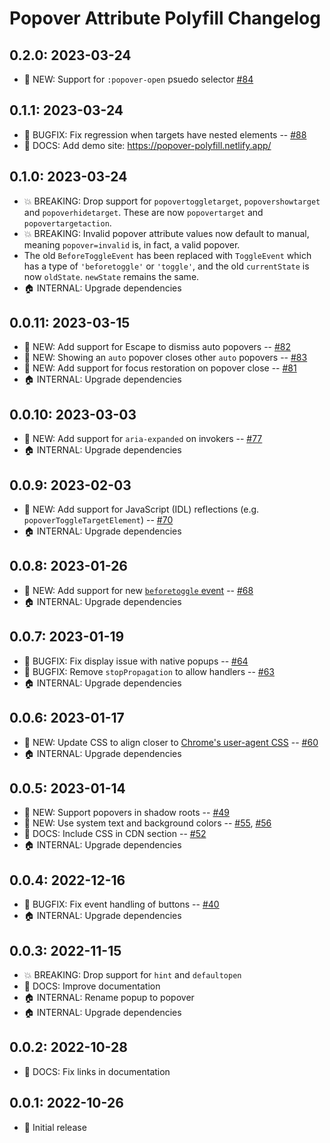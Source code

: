 # Popover Attribute Polyfill Changelog

## 0.2.0: 2023-03-24

- 🚀 NEW: Support for `:popover-open` psuedo selector
  [#84](https://github.com/oddbird/popover-polyfill/pull/84)

## 0.1.1: 2023-03-24

- 🐛 BUGFIX: Fix regression when targets have nested elements --
  [#88](https://github.com/oddbird/popover-polyfill/pull/88)
- 📝 DOCS: Add demo site: https://popover-polyfill.netlify.app/

## 0.1.0: 2023-03-24

- 💥 BREAKING: Drop support for `popovertoggletarget`, `popovershowtarget` and
  `popoverhidetarget`. These are now `popovertarget` and `popovertargetaction`.
- 💥 BREAKING: Invalid popover attribute values now default to manual, meaning
  `popover=invalid` is, in fact, a valid popover.
- The old `BeforeToggleEvent` has been replaced with `ToggleEvent` which has a
  type of `'beforetoggle'` or `'toggle'`, and the old `currentState` is now
  `oldState`. `newState` remains the same.
- 🏠 INTERNAL: Upgrade dependencies

## 0.0.11: 2023-03-15

- 🚀 NEW: Add support for Escape to dismiss auto popovers --
  [#82](https://github.com/oddbird/popover-polyfill/pull/82)
- 🚀 NEW: Showing an `auto` popover closes other `auto` popovers --
  [#83](https://github.com/oddbird/popover-polyfill/pull/83)
- 🚀 NEW: Add support for focus restoration on popover close --
  [#81](https://github.com/oddbird/popover-polyfill/pull/81)
- 🏠 INTERNAL: Upgrade dependencies

## 0.0.10: 2023-03-03

- 🚀 NEW: Add support for `aria-expanded` on invokers --
  [#77](https://github.com/oddbird/popover-polyfill/pull/77)
- 🏠 INTERNAL: Upgrade dependencies

## 0.0.9: 2023-02-03

- 🚀 NEW: Add support for JavaScript (IDL) reflections (e.g.
  `popoverToggleTargetElement`) --
  [#70](https://github.com/oddbird/popover-polyfill/pull/70)
- 🏠 INTERNAL: Upgrade dependencies

## 0.0.8: 2023-01-26

- 🚀 NEW: Add support for new [`beforetoggle` event](https://whatpr.org/html/8221/popover.html#show-popover) --
  [#68](https://github.com/oddbird/popover-polyfill/pull/68)
- 🏠 INTERNAL: Upgrade dependencies

## 0.0.7: 2023-01-19

- 🐛 BUGFIX: Fix display issue with native popups --
  [#64](https://github.com/oddbird/popover-polyfill/pull/64)
- 🐛 BUGFIX: Remove `stopPropagation` to allow handlers --
  [#63](https://github.com/oddbird/popover-polyfill/pull/63)
- 🏠 INTERNAL: Upgrade dependencies

## 0.0.6: 2023-01-17

- 🚀 NEW: Update CSS to align closer to [Chrome's user-agent CSS](https://github.com/chromium/chromium/blob/main/third_party/blink/renderer/core/css/popover.css) --
  [#60](https://github.com/oddbird/popover-polyfill/pull/60)
- 🏠 INTERNAL: Upgrade dependencies

## 0.0.5: 2023-01-14

- 🚀 NEW: Support popovers in shadow roots --
  [#49](https://github.com/oddbird/popover-polyfill/pull/49)
- 🚀 NEW: Use system text and background colors --
  [#55](https://github.com/oddbird/popover-polyfill/pull/55),
  [#56](https://github.com/oddbird/popover-polyfill/pull/56)
- 📝 DOCS: Include CSS in CDN section --
  [#52](https://github.com/oddbird/popover-polyfill/pull/52)
- 🏠 INTERNAL: Upgrade dependencies

## 0.0.4: 2022-12-16

- 🐛 BUGFIX: Fix event handling of buttons --
  [#40](https://github.com/oddbird/popover-polyfill/pull/40)
- 🏠 INTERNAL: Upgrade dependencies

## 0.0.3: 2022-11-15

- 💥 BREAKING: Drop support for `hint` and `defaultopen`
- 📝 DOCS: Improve documentation
- 🏠 INTERNAL: Rename popup to popover
- 🏠 INTERNAL: Upgrade dependencies

## 0.0.2: 2022-10-28

- 📝 DOCS: Fix links in documentation

## 0.0.1: 2022-10-26

- 🎉 Initial release
